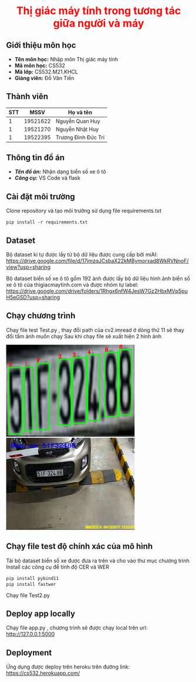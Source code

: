 <h1 align ='center' style = 'color:red;'> <b> Thị giác máy tính trong tương tác giữa người và máy  </b></h1>

## Giới thiệu môn học

* **Tên môn học:** Nhập môn Thị giác máy tính
* **Mã môn học:** CS532
* **Mã lớp:**  CS532.M21.KHCL
* **Giảng viên:** Đỗ Văn Tiến

## Thành viên
| STT | MSSV       |Họ và tên       |
| ----|:----------:|----------------|
| 1   | 19521622   | Nguyễn Quan Huy|
| 1   | 19521270   | Nguyễn Nhật Huy|
| 1   | 19522395   | Trương Đình Đức Trí|

## Thông tin đồ án
* ***Tên đồ án:*** Nhận dạng biển số xe ô tô
* ***Công cụ:*** VS Code và flask

## Cài đặt môi trường
Clone repository và tạo môi trường sử dụng file requirements.txt

```
pip install -r requirements.txt
```
## Dataset
Bộ dataset kí tự được lấy từ bộ dữ liệu được cung cấp bởi miAI: https://drive.google.com/file/d/17jmzqJCsbaX22kMBymorxad8WkRVNnoF/view?usp=sharing

Bộ dataset biển số xe ô tô gồm 192 ảnh được lấy bộ dữ liệu hình ảnh biển số xe ô tô của thigiacmaytinh.com và được nhóm tự label: https://drive.google.com/drive/folders/1Rhgx6nfW4JesW7Gz2HbxMVp5puH5eGSD?usp=sharing
## Chạy chương trình
Chạy file test Test.py , thay đổi path của cv2.imread ở dòng thứ 11 sẽ thay đổi tấm ảnh muốn chạy
Sau khi chạy file sẽ xuất hiện 2 hình ảnh

<img src ="./img/bienso.png" alt ="Ảnh biển số" width = "350" height ="250"/>
<img src ="./img/anhxe.png" alt ="Ảnh đọc biển số" width ="350" height ="250"/>

## Chạy file test độ chính xác của mô hình 
Tải bộ dataset biển số xe được đưa ra trên và cho vào thư mục chương trình
Install các công cụ để tính độ CER và WER
```
pip install pybind11
pip install fastwer
```
Chạy file Test2.py
## Deploy app locally 
Chạy file app.py , chương trình sẽ được chạy local trên url: http://127.0.0.1:5000 

## Deployment 
Ứng dụng được deploy trên heroku trên đường link: https://cs532.herokuapp.com/
